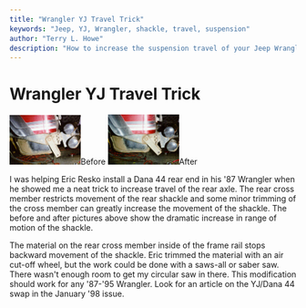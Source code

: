 ```yaml
---
title: "Wrangler YJ Travel Trick"
keywords: "Jeep, YJ, Wrangler, shackle, travel, suspension"
author: "Terry L. Howe"
description: "How to increase the suspension travel of your Jeep Wrangler YJ with some simple trimming to increase the flexibility of your shackle."
---
```

# Wrangler YJ Travel Trick

[![Travel before trimming](/img/suspension/yjshb_.jpg)](/img/suspension/yjshb.jpg)Before [![Travel after trimming](/img/suspension/yjsha_.jpg)](/img/suspension/yjsha.jpg)After

I was helping Eric Resko install a Dana 44 rear end in his '87 Wrangler when he showed me a neat trick to increase travel of the rear axle. The rear cross member restricts movement of the rear shackle and some minor trimming of the cross member can greatly increase the movement of the shackle. The before and after pictures above show the dramatic increase in range of motion of the shackle.

The material on the rear cross member inside of the frame rail stops backward movement of the shackle. Eric trimmed the material with an air cut-off wheel, but the work could be done with a saws-all or saber saw. There wasn't enough room to get my circular saw in there. This modification should work for any '87-'95 Wrangler. Look for an article on the YJ/Dana 44 swap in the January '98 issue.